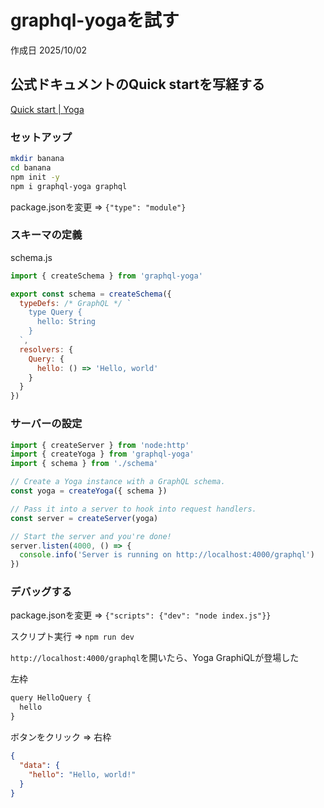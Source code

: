 # graphql-yogaを試す

作成日 2025/10/02

## 公式ドキュメントのQuick startを写経する

[Quick start | Yoga](https://the-guild.dev/graphql/yoga-server/docs)

### セットアップ

```bash
mkdir banana
cd banana
npm init -y
npm i graphql-yoga graphql
```

package.jsonを変更 => `{"type": "module"}`

### スキーマの定義

schema.js

```javascript
import { createSchema } from 'graphql-yoga'

export const schema = createSchema({
  typeDefs: /* GraphQL */ `
    type Query {
      hello: String
    }
  `,
  resolvers: {
    Query: {
      hello: () => 'Hello, world'
    }
  }
})
```

### サーバーの設定

```javascript
import { createServer } from 'node:http'
import { createYoga } from 'graphql-yoga'
import { schema } from './schema'

// Create a Yoga instance with a GraphQL schema.
const yoga = createYoga({ schema })

// Pass it into a server to hook into request handlers.
const server = createServer(yoga)

// Start the server and you're done!
server.listen(4000, () => {
  console.info('Server is running on http://localhost:4000/graphql')
})
```

### デバッグする

package.jsonを変更 => `{"scripts": {"dev": "node index.js"}}`

スクリプト実行 => `npm run dev`

`http://localhost:4000/graphql`を開いたら、Yoga GraphiQLが登場した

左枠

```javascript
query HelloQuery {
  hello
}
```

ボタンをクリック => 右枠

```json
{
  "data": {
    "hello": "Hello, world!"
  }
}
```
